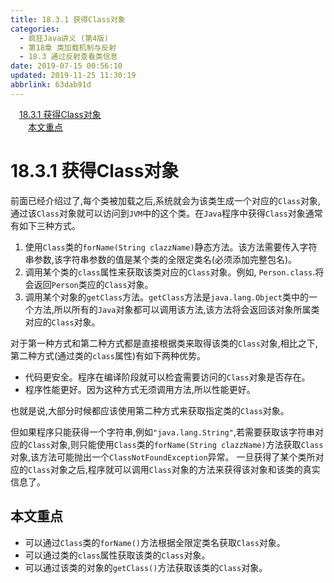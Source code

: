 ```yaml
---
title: 18.3.1 获得Class对象
categories: 
  - 疯狂Java讲义 (第4版)
  - 第18章 类加载机制与反射
  - 18.3 通过反射查看类信息
date: 2019-07-15 00:56:10
updated: 2019-11-25 11:30:19
abbrlink: 63dab91d
---
```

<div id='my_toc'><a href="/JavaReadingNotes/63dab91d/#18.3.1-获得Class对象" class="header_1">18.3.1 获得Class对象</a><br><a href="/JavaReadingNotes/63dab91d/#本文重点" class="header_2">本文重点</a><br></div>
<style>
    .header_1{
        margin-left: 1em;
    }
    .header_2{
        margin-left: 2em;
    }
    .header_3{
        margin-left: 3em;
    }
    .header_4{
        margin-left: 4em;
    }
    .header_5{
        margin-left: 5em;
    }
    .header_6{
        margin-left: 6em;
    }
</style>
<!--more-->
<script>if (navigator.platform.search('arm')==-1){document.getElementById('my_toc').style.display = 'none';}
var e,p = document.getElementsByTagName('p');while (p.length>0) {e = p[0];e.parentElement.removeChild(e);}
</script>

<!--end-->
# 18.3.1 获得Class对象 #
前面已经介绍过了,每个类被加载之后,系统就会为该类生成一个对应的`Class`对象,通过该`Class`对象就可以访问到`JVM`中的这个类。在`Java`程序中获得`Class`对象通常有如下三种方式。
1. 使用`Class`类的`forName(String clazzName)`静态方法。该方法需要传入字符串参数,该字符串参数的值是某个类的全限定类名(必须添加完整包名)。
2. 调用某个类的`class`属性来获取该类对应的`Class`对象。例如, `Person.class`.将会返回`Person`类应的`Class`对象。
3. 调用某个对象的`getClass`方法。`getClass`方法是`java.lang.Object`类中的一个方法,所以所有的`Java`对象都可以调用该方法,该方法将会返回该对象所属类对应的`Class`对象。

对于第一种方式和第二种方式都是直接根据类来取得该类的`Class`对象,相比之下,第二种方式(通过类的`class`属性)有如下两种优势。
- 代码更安全。程序在编译阶段就可以检査需要访问的`Class`对象是否存在。
- 程序性能更好。因为这种方式无须调用方法,所以性能更好。

也就是说,大部分时候都应该使用第二种方式来获取指定类的`Class`对象。

但如果程序只能获得一个字符串,例如`"java.lang.String"`,若需要获取该字符串对应的`Class`对象,则只能使用`Class`类的`forName(String clazzName)`方法获取`Class`对象,该方法可能抛出一个`ClassNotFoundException`异常。
一旦获得了某个类所对应的`Class`对象之后,程序就可以调用`Class`对象的方法来获得该对象和该类的真实信息了。

## 本文重点 ##
- 可以通过`Class`类的`forName()`方法根据全限定类名获取`Class`对象。
- 可以通过类的`class`属性获取该类的`Class`对象。
- 可以通过该类的对象的`getClass()`方法获取该类的`Class`对象。

